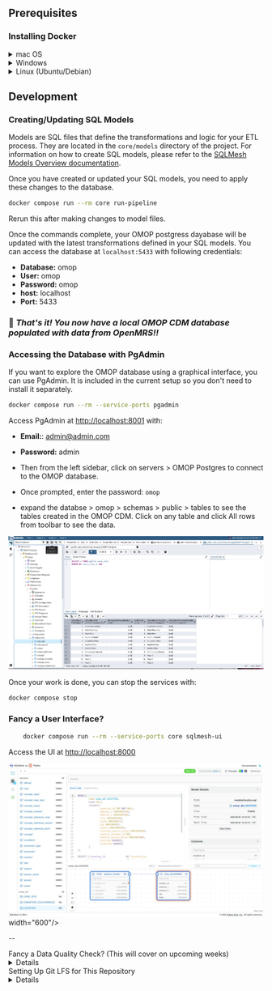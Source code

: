 
## Prerequisites

### Installing Docker

<details>
<summary>mac OS</summary>


1. **Manual Installation:**
    - Download Docker Desktop from [https://www.docker.com/products/docker-desktop](https://www.docker.com/products/docker-desktop)
    - Install and launch Docker Desktop
    - Ensure Docker is running (you should see the Docker icon in your menu bar)
2. Or ** Using Homebrew:**
   ```bash
   brew install --cask docker
   ```
   Then launch Docker Desktop from Applications.
</details>

<details>
<summary>Windows</summary>

1. Download Docker Desktop from [https://www.docker.com/products/docker-desktop](https://www.docker.com/products/docker-desktop)
2. Install and launch Docker Desktop
3. Ensure WSL 2 is enabled if prompted
</details>

<details>
<summary>Linux (Ubuntu/Debian)</summary>


```bash
# Update package index
sudo apt-get update

# Install prerequisites
sudo apt-get install apt-transport-https ca-certificates curl gnupg lsb-release

# Add Docker's official GPG key
curl -fsSL https://download.docker.com/linux/ubuntu/gpg | sudo gpg --dearmor -o /usr/share/keyrings/docker-archive-keyring.gpg

# Add Docker repository
echo "deb [arch=amd64 signed-by=/usr/share/keyrings/docker-archive-keyring.gpg] https://download.docker.com/linux/ubuntu $(lsb_release -cs) stable" | sudo tee /etc/apt/sources.list.d/docker.list > /dev/null

# Install Docker
sudo apt-get update
sudo apt-get install docker-ce docker-ce-cli containerd.io

# Start Docker service
sudo systemctl start docker
sudo systemctl enable docker

# Add your user to docker group (optional, to avoid sudo)
sudo usermod -aG docker $USER
```

</details>


## Development

### **Creating/Updating SQL Models**
Models are SQL files that define the transformations and logic for your ETL process. They are located in the `core/models` directory of the project.
For information on how to create SQL models, please refer to the [SQLMesh Models Overview documentation](https://sqlmesh.readthedocs.io/en/stable/concepts/models/overview/).


Once you have created or updated your SQL models, you need to apply these changes to the database.

   ```bash
   docker compose run --rm core run-pipeline
   ```
Rerun this after making changes to model files.

Once the commands complete, your OMOP postgress dayabase will be updated with the latest transformations defined in your SQL models.
You can access the database at `localhost:5433` with following credentials:
- **Database:** omop
- **User:** omop
- **Password:** omop
- **host:** localhost
- **Port:** 5433

### 🎉 _That's it! You now have a local OMOP CDM database populated with data from OpenMRS!!_

### Accessing the Database with PgAdmin
If you want to explore the OMOP database using a graphical interface, you can use PgAdmin. It is included in the current setup so you don't need to install it separately.
```bash
docker compose run --rm --service-ports pgadmin
```
Access PgAdmin at [http://localhost:8001](http://localhost:8001) with:
- **Email:**: admin@admin.com
- **Password:** admin


- Then from the left sidebar, click on servers > OMOP Postgres to connect to the OMOP database.
- Once prompted, enter the password: `omop`
- expand the databse > omop > schemas > public > tables to see the tables created in the OMOP CDM. Click on any table and click All rows from toolbar to see the data.

<img src="/docs/img/pgadmin.jpeg">




Once your work is done, you can stop the services with:

```bash
docker compose stop
```

### Fancy a User Interface?

```bash
    docker compose run --rm --service-ports core sqlmesh-ui
```

Access the UI at [http://localhost:8000](http://localhost:8000)
   
<img src="/docs/img/sql_mesh.jpeg" alt="SQLMesh UI"> width="600"/>

-- 

<summary>Fancy a Data Quality Check? (This will cover on upcoming weeks)</summary>

<details>

### 1. **Run Achilles to generate data summaries** (Check What Achilles does below.)
   ```
   docker compose run achilles
   ``` 
### 2. **Run DQD to perform data quality checks**
This runs the [OHDSI Data Quality Dashboard (DQD)](https://github.com/OHDSI/DataQualityDashboard) on the OMOP database.
   ```bash
    docker compose run --rm dqd run 
   ```
### 3. **View the Data Quality Dashboard**
      This serves the DQD results on a local web server. Once it's running, open your browser and go to [http://localhost:3000](http://localhost:3000).
   ```
   docker compose run --rm --service-ports dqd view
   ``` 

## 🧪 What does Achilles do?
Achilles analyzes the OMOP CDM data and generates summary statistics, data quality metrics, and precomputed reports. These results are essential for visualizations in tools like Atlas.

When you run:

```
docker compose run achilles
```
- ✅ It connects to your omop-db
- ✅ Scans and summarizes data in the public schema
- ✅ Produces results in the Achilles_results and Achilles_analysis tables
- ✅ Prepares your OMOP CDM for use with the web-based Atlas UI

</details>




<summary>Setting Up Git LFS for This Repository</summary>

<details>

### Setting Up Git LFS for This Repository

This repository uses **Git Large File Storage (LFS)** to handle large files like `CONCEPT.csv`. If you're cloning or pulling the repository, make sure to set up Git LFS to download the actual files instead of pointers.

### Step 1: Install Git LFS
Before cloning, install Git LFS:

- **macOS (Homebrew)**  
  ```sh
  brew install git-lfs
  ```

- **Linux (Ubuntu/Debian)**
  ```sh
  sudo apt update && sudo apt install git-lfs
  ```

- **Windows**  
  Download and install Git LFS from [Git LFS official site](https://git-lfs.github.com/).

### Step 2: Clone the Repository
After installing Git LFS, clone the repository:

```sh
git clone https://github.com/jayasanka-sack/openmrs-to-omop.git
cd openmrs-to-omop
```

Git LFS will automatically download the large files.

### Step 3: Pulling Updates
If you have already cloned the repository before installing Git LFS, or if you are pulling new changes, run:

```sh
git lfs install
git lfs pull
```

This ensures all large files are properly downloaded.

### Troubleshooting
If you see pointer files instead of actual data when opening a large file (e.g., `CONCEPT.csv`), it means Git LFS is not set up correctly. Run:

```sh
git lfs pull
```

For more information, refer to the [Git LFS documentation](https://git-lfs.github.com/).
</details>
